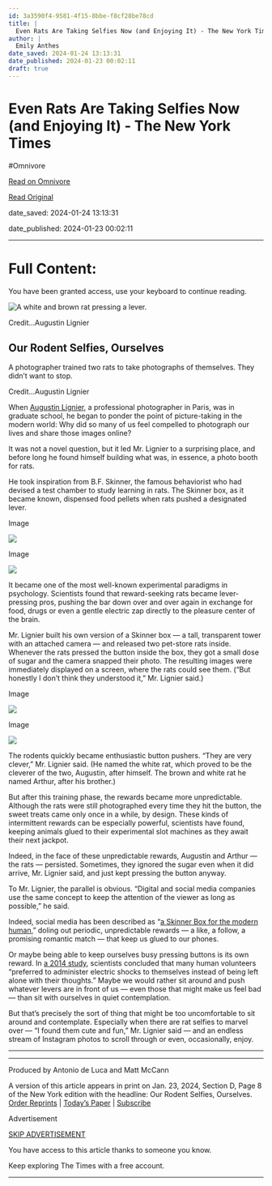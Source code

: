 ```yaml
---
id: 3a3590f4-9581-4f15-8bbe-f8cf28be78cd
title: |
  Even Rats Are Taking Selfies Now (and Enjoying It) - The New York Times
author: |
  Emily Anthes
date_saved: 2024-01-24 13:13:31
date_published: 2024-01-23 00:02:11
draft: true
---
```


# Even Rats Are Taking Selfies Now (and Enjoying It) - The New York Times
#Omnivore

[Read on Omnivore](https://omnivore.app/me/even-rats-are-taking-selfies-now-and-enjoying-it-the-new-york-ti-18d3cad5f36)

[Read Original](https://www.nytimes.com/2024/01/23/science/photography-rats-selfies.html?smid=url-share&unlocked_article_code=1.P00.H_97.CyjABZo-Krpl)

date_saved: 2024-01-24 13:13:31

date_published: 2024-01-23 00:02:11

--- 

# Full Content: 

You have been granted access, use your keyboard to continue reading.

![A white and brown rat pressing a lever.](https://proxy-prod.omnivore-image-cache.app/600x900,sXsiqp6tuPt-S-aWuiytkZjHwefrZqll5_TJp3d-gzls/https://static01.nyt.com/images/2024/01/23/multimedia/23sci-ratselfies-6-blcw/23sci-ratselfies-6-blcw-articleLarge.jpg?quality=75&auto=webp&disable=upscale)

Credit...Augustin Lignier

## Our Rodent Selfies, Ourselves

A photographer trained two rats to take photographs of themselves. They didn’t want to stop.

Credit...Augustin Lignier

When [Augustin Lignier](https://augustinlignier.com/), a professional photographer in Paris, was in graduate school, he began to ponder the point of picture-taking in the modern world: Why did so many of us feel compelled to photograph our lives and share those images online?

It was not a novel question, but it led Mr. Lignier to a surprising place, and before long he found himself building what was, in essence, a photo booth for rats.

He took inspiration from B.F. Skinner, the famous behaviorist who had devised a test chamber to study learning in rats. The Skinner box, as it became known, dispensed food pellets when rats pushed a designated lever.

Image

![](https://proxy-prod.omnivore-image-cache.app/0x0,sTnI0J-auGfwX1yly4e8pgyKKiiWezX66QRWfrVgoixU/https://static01.nyt.com/images/2024/01/23/multimedia/23sci-ratselfies-10-jzbf/23sci-ratselfies-10-jzbf-articleLarge.jpg?quality=75&auto=webp&disable=upscale)

Image

![](https://proxy-prod.omnivore-image-cache.app/0x0,suecz7SB_vRGzTA_9bimR3nceM54MKewjLm9pwYW8uN4/https://static01.nyt.com/images/2024/01/23/science/23SCI-RATSELFI-35/23SCI-RATSELFI-35-articleLarge.jpg?quality=75&auto=webp&disable=upscale)

It became one of the most well-known experimental paradigms in psychology. Scientists found that reward-seeking rats became lever-pressing pros, pushing the bar down over and over again in exchange for food, drugs or even a gentle electric zap directly to the pleasure center of the brain.

Mr. Lignier built his own version of a Skinner box — a tall, transparent tower with an attached camera — and released two pet-store rats inside. Whenever the rats pressed the button inside the box, they got a small dose of sugar and the camera snapped their photo. The resulting images were immediately displayed on a screen, where the rats could see them. (“But honestly I don’t think they understood it,” Mr. Lignier said.)

Image

![](https://proxy-prod.omnivore-image-cache.app/0x0,s6Hp3xphlcaNir_2JIFR2qL8XDqFGOHkwE2cVgLVpOaY/https://static01.nyt.com/images/2024/01/23/science/23SCI-RATSELFI-42/23SCI-RATSELFI-42-articleLarge.jpg?quality=75&auto=webp&disable=upscale)

Image

![](https://proxy-prod.omnivore-image-cache.app/0x0,sMgi3V6UecCd79qBXORRaXUztkKc9qXnAd6qTJj84tTg/https://static01.nyt.com/images/2024/01/23/science/23SCI-RATSELFI-40/23SCI-RATSELFI-40-articleLarge.jpg?quality=75&auto=webp&disable=upscale)

The rodents quickly became enthusiastic button pushers. “They are very clever,” Mr. Lignier said. (He named the white rat, which proved to be the cleverer of the two, Augustin, after himself. The brown and white rat he named Arthur, after his brother.)

But after this training phase, the rewards became more unpredictable. Although the rats were still photographed every time they hit the button, the sweet treats came only once in a while, by design. These kinds of intermittent rewards can be especially powerful, scientists have found, keeping animals glued to their experimental slot machines as they await their next jackpot.

Indeed, in the face of these unpredictable rewards, Augustin and Arthur — the rats — persisted. Sometimes, they ignored the sugar even when it did arrive, Mr. Lignier said, and just kept pressing the button anyway.

To Mr. Lignier, the parallel is obvious. “Digital and social media companies use the same concept to keep the attention of the viewer as long as possible,” he said.

Indeed, social media has been described as “[a Skinner Box for the modern human](https://www.nature.com/articles/s41467-020-19607-x),” doling out periodic, unpredictable rewards — a like, a follow, a promising romantic match — that keep us glued to our phones.

Or maybe being able to keep ourselves busy pressing buttons is its own reward. In [a 2014 study](https://www.science.org/doi/10.1126/science.1250830), scientists concluded that many human volunteers “preferred to administer electric shocks to themselves instead of being left alone with their thoughts.” Maybe we would rather sit around and push whatever levers are in front of us — even those that might make us feel bad — than sit with ourselves in quiet contemplation.

But that’s precisely the sort of thing that might be too uncomfortable to sit around and contemplate. Especially when there are rat selfies to marvel over — “I found them cute and fun,” Mr. Lignier said — and an endless stream of Instagram photos to scroll through or even, occasionally, enjoy.

---

---

Produced by Antonio de Luca and Matt McCann

A version of this article appears in print on Jan. 23, 2024, Section D, Page 8 of the New York edition with the headline: Our Rodent Selfies, Ourselves. [Order Reprints](https://www.parsintl.com/publication/the-new-york-times/) | [Today’s Paper](https://www.nytimes.com/section/todayspaper) | [Subscribe](https://www.nytimes.com/subscriptions/Multiproduct/lp8HYKU.html?campaignId=48JQY)

Advertisement

[SKIP ADVERTISEMENT](#after-bottom)

You have access to this article thanks to someone you know. 

Keep exploring The Times with a free account. 

---

